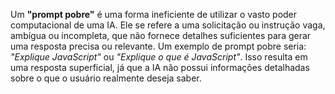 
Um **"prompt pobre"** é uma forma ineficiente de utilizar o vasto poder computacional de uma IA. Ele se refere a uma solicitação ou instrução vaga, ambígua ou incompleta, que não fornece detalhes suficientes para gerar uma resposta precisa ou relevante. Um exemplo de prompt pobre seria: _"Explique JavaScript"_ ou _"Explique o que é JavaScript"_. Isso resulta em uma resposta superficial, já que a IA não possui informações detalhadas sobre o que o usuário realmente deseja saber.



